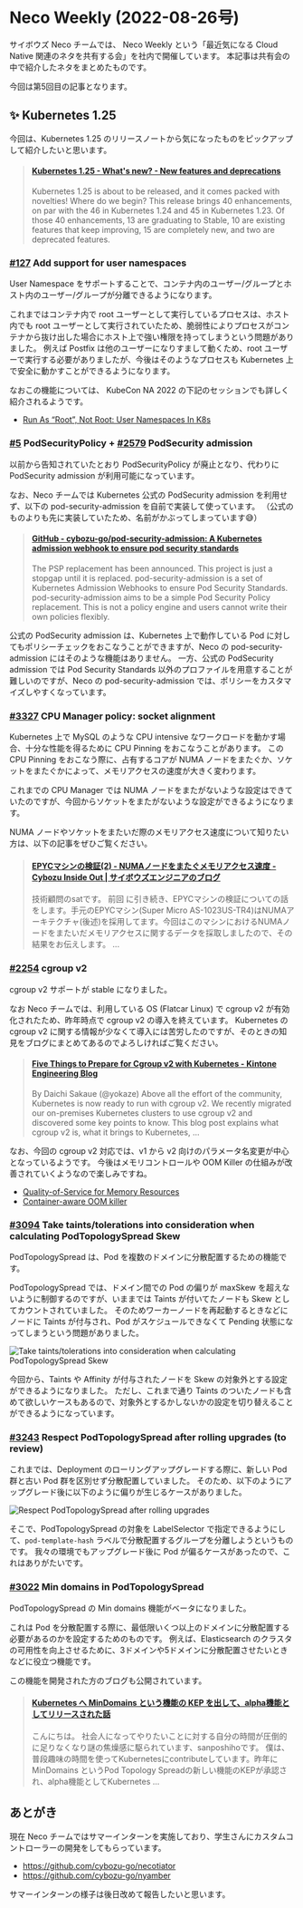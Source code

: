 # Neco Weekly (2022-08-26号)

サイボウズ Neco チームでは、 Neco Weekly という「最近気になる Cloud Native 関連のネタを共有する会」を社内で開催しています。
本記事は共有会の中で紹介したネタをまとめたものです。

今回は第5回目の記事となります。

## ✨ Kubernetes 1.25

今回は、Kubernetes 1.25 のリリースノートから気になったものをピックアップして紹介したいと思います。

<blockquote class="embedly-card" data-card-controls="0"><h4><a href="https://sysdig.com/blog/kubernetes-1-25-whats-new/">Kubernetes 1.25 - What's new? - New features and deprecations</a></h4><p>Kubernetes 1.25 is about to be released, and it comes packed with novelties! Where do we begin? This release brings 40 enhancements, on par with the 46 in Kubernetes 1.24 and 45 in Kubernetes 1.23. Of those 40 enhancements, 13 are graduating to Stable, 10 are existing features that keep improving, 15 are completely new, and two are deprecated features.</p></blockquote>

### [#127](https://github.com/kubernetes/enhancements/issues/127) Add support for user namespaces

User Namespace をサポートすることで、コンテナ内のユーザー/グループとホスト内のユーザー/グループが分離できるようになります。

これまではコンテナ内で root ユーザーとして実行しているプロセスは、ホスト内でも root ユーザーとして実行されていたため、脆弱性によりプロセスがコンテナから抜け出した場合にホスト上で強い権限を持ってしまうという問題がありました。
例えば Postfix は他のユーザーになりすまして動くため、root ユーザーで実行する必要がありましたが、今後はそのようなプロセスも Kubernetes 上で安全に動かすことができるようになります。

なおこの機能については、 KubeCon NA 2022 の下記のセッションでも詳しく紹介されるようです。

- [Run As “Root”, Not Root: User Namespaces In K8s](https://kccncna2022.sched.com/event/182K0/run-as-root-not-root-user-namespaces-in-k8s-marga-manterola-isovalent-rodrigo-campos-catelin-microsoft?iframe=no&w=100%&sidebar=yes&bg=no)

### [#5](https://github.com/kubernetes/enhancements/issues/5) PodSecurityPolicy + [#2579](https://github.com/kubernetes/enhancements/issues/2579) PodSecurity admission

以前から告知されていたとおり PodSecurityPolicy が廃止となり、代わりに PodSecurity admission が利用可能になっています。

なお、Neco チームでは Kubernetes 公式の PodSecurity admission を利用せず、以下の pod-security-admission を自前で実装して使っています。
（公式のものよりも先に実装していたため、名前がかぶってしまっています😅）

<blockquote class="embedly-card" data-card-controls="0"><h4><a href="https://github.com/cybozu-go/pod-security-admission">GitHub - cybozu-go/pod-security-admission: A Kubernetes admission webhook to ensure pod security standards</a></h4><p>The PSP replacement has been announced. This project is just a stopgap until it is replaced. pod-security-admission is a set of Kubernetes Admission Webhooks to ensure Pod Security Standards. pod-security-admission aims to be a simple Pod Security Policy replacement. This is not a policy engine and users cannot write their own policies flexibly.</p></blockquote>

公式の PodSecurity admission は、Kubernetes 上で動作している Pod に対してもポリシーチェックをおこなうことができますが、Neco の pod-security-admission にはそのような機能はありません。
一方、公式の PodSecurity admission では Pod Security Standards 以外のプロファイルを用意することが難しいのですが、Neco の pod-security-admission では、ポリシーをカスタマイズしやすくなっています。

### [#3327](https://github.com/kubernetes/enhancements/issues/3327) CPU Manager policy: socket alignment

Kubernetes 上で MySQL のような CPU intensive なワークロードを動かす場合、十分な性能を得るために CPU Pinning をおこなうことがあります。
この CPU Pinning をおこなう際に、占有するコアが NUMA ノードをまたぐか、ソケットをまたぐかによって、メモリアクセスの速度が大きく変わります。

これまでの CPU Manager では NUMA ノードをまたがないような設定はできていたのですが、今回からソケットをまたがないような設定ができるようになります。

NUMA ノードやソケットをまたいだ際のメモリアクセス速度について知りたい方は、以下の記事をぜひご覧ください。

<blockquote class="embedly-card" data-card-controls="0"><h4><a href="https://blog.cybozu.io/entry/2018/03/29/170000">EPYCマシンの検証(2) - NUMAノードをまたぐメモリアクセス速度 - Cybozu Inside Out | サイボウズエンジニアのブログ</a></h4><p>技術顧問のsatです。 前回 に引き続き、EPYCマシンの検証についての話をします。手元のEPYCマシン(Super Micro AS-1023US-TR4)はNUMAアーキテクチャ(後述)を採用してます。今回はこのマシンにおけるNUMAノードをまたいだメモリアクセスに関するデータを採取しましたので、その結果をお伝えします。 ...</p></blockquote>

### [#2254](https://github.com/kubernetes/enhancements/issues/2254) cgroup v2

cgroup v2 サポートが stable になりました。

なお Neco チームでは、利用している OS (Flatcar Linux) で cgroup v2 が有効化されたため、昨年時点で cgroup v2 の導入を終えています。
Kubernetes の cgroup v2 に関する情報が少なくて導入には苦労したのですが、そのときの知見をブログにまとめてあるのでよろしければご覧ください。

<blockquote class="embedly-card" data-card-controls="0"><h4><a href="https://blog.kintone.io/entry/2022/03/08/170206">Five Things to Prepare for Cgroup v2 with Kubernetes - Kintone Engineering Blog</a></h4><p>By Daichi Sakaue (@yokaze) Above all the effort of the community, Kubernetes is now ready to run with cgroup v2. We recently migrated our on-premises Kubernetes clusters to use cgroup v2 and discovered some key points to know. This blog post explains what cgroup v2 is, what it brings to Kubernetes, ...</p></blockquote>

なお、今回の cgroup v2 対応では、v1 から v2 向けのパラメータ名変更が中心となっているようです。
今後はメモリコントロールや OOM Killer の仕組みが改善されていくようなので楽しみですね。

- [Quality-of-Service for Memory Resources](https://kubernetes.io/blog/2021/11/26/qos-memory-resources/)
- [Container-aware OOM killer](https://www.scrivano.org/posts/2020-08-14-oom-group/)

### [#3094](https://github.com/kubernetes/enhancements/issues/3094) Take taints/tolerations into consideration when calculating PodTopologySpread Skew

PodTopologySpread は、Pod を複数のドメインに分散配置するための機能です。

PodTopologySpread では、ドメイン間での Pod の偏りが maxSkew を超えないように制御するのですが、いままでは Taints が付いてたノードも Skew としてカウントされていました。
そのためワーカーノードを再起動するときなどにノードに Taints が付与され、Pod がスケジュールできなくて Pending 状態になってしまうという問題がありました。

![Take taints/tolerations into consideration when calculating PodTopologySpread Skew](./podtopologyspread_taints.png)

今回から、Taints や Affinity が付与されたノードを Skew の対象外とする設定ができるようになりました。
ただし、これまで通り Taints のついたノードも含めて欲しいケースもあるので、対象外とするかしないかの設定を切り替えることができるようになっています。

### [#3243](https://github.com/kubernetes/enhancements/issues/3243) Respect PodTopologySpread after rolling upgrades (to review)

これまでは、Deployment のローリングアップグレードする際に、新しい Pod 群と古い Pod 群を区別せず分散配置していました。
そのため、以下のようにアップグレード後に以下のように偏りが生じるケースがありました。

![Respect PodTopologySpread after rolling upgrades](./podtopologyspread_rolloingupgrades.png)

そこで、PodTopologySpread の対象を LabelSelector で指定できるようにして、`pod-template-hash` ラベルで分散配置するグループを分離しようというものです。
我々の環境でもアップグレード後に Pod が偏るケースがあったので、これはありがたいです。

### [#3022](https://github.com/kubernetes/enhancements/issues/3022) Min domains in PodTopologySpread

PodTopologySpread の Min domains 機能がベータになりました。

これは Pod を分散配置する際に、最低限いくつ以上のドメインに分散配置する必要があるのかを設定するためのものです。
例えば、Elasticsearch のクラスタの可用性を向上させるために、3ドメインや5ドメインに分散配置させたいときなどに役立つ機能です。

この機能を開発された方のブログも公開されています。

<blockquote class="embedly-card" data-card-controls="0"><h4><a href="https://sanposhiho.com/posts/mindomain-kep/">Kubernetes へ MinDomains という機能の KEP を出して、alpha機能としてリリースされた話</a></h4><p>こんにちは。 社会人になってやりたいことに対する自分の時間が圧倒的に足りなくなり謎の焦燥感に駆られています、sanposhihoです。 僕は、普段趣味の時間を使ってKubernetesにcontributeしています。昨年に MinDomains というPod Topology Spreadの新しい機能のKEPが承認され、alpha機能としてKubernetes ...</p></blockquote>

## あとがき

現在 Neco チームではサマーインターンを実施しており、学生さんにカスタムコントローラーの開発をしてもらっています。

- https://github.com/cybozu-go/necotiator
- https://github.com/cybozu-go/nyamber

サマーインターンの様子は後日改めて報告したいと思います。
